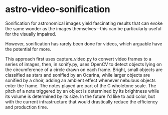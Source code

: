 # astro-video-sonification

Sonification for astronomical images yield fascinating results that can evoke the same wonder as the images themselves--this can be particularly useful for the visually impaired.

However, sonification has rarely been done for videos, which arguable have the potential for more. 

This approach first uses capture_video.py to convert video frames to a series of images, then, in sonify.py, uses OpenCV to detect objects lying on the circumference of a circle drawn on each frame. Bright, small objects are classified as stars and sonified by an Ocarina, while larger objects are sonified by a choir, adding an ambient effect whenever nebulous objects enter the frame. The notes played are part of the C wholetone scale. The pitch of a note triggered by an object is determined by its brightness while its volume is determined by its size. In the future I'd like to add color, but with the current infrastructure that would drastically reduce the efficiency and production time.
